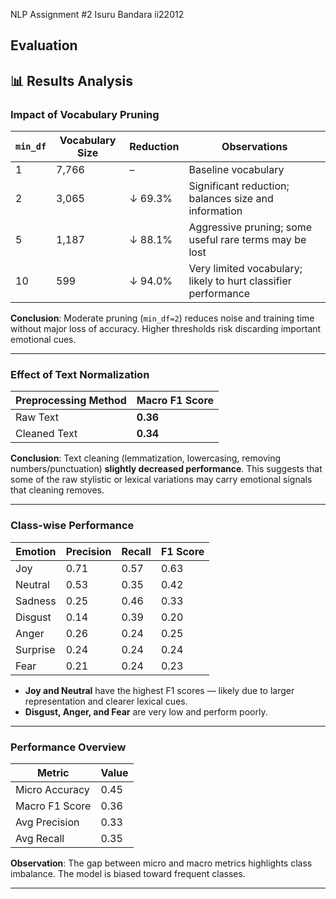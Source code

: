 NLP Assignment #2
Isuru Bandara
ii22012

## Evaluation
[
](https://github.com/isuru18113/nlphomework2/blob/main/confusion_matrix.png)
---
## 📊 Results Analysis

### Impact of Vocabulary Pruning

| `min_df` | Vocabulary Size | Reduction | Observations                                                   |
| -------- | --------------- | --------- | -------------------------------------------------------------- |
| 1        | 7,766           | –         | Baseline vocabulary                                            |
| 2        | 3,065           | ↓ 69.3%   | Significant reduction; balances size and information           |
| 5        | 1,187           | ↓ 88.1%   | Aggressive pruning; some useful rare terms may be lost         |
| 10       | 599             | ↓ 94.0%   | Very limited vocabulary; likely to hurt classifier performance |

**Conclusion**:
Moderate pruning (`min_df=2`) reduces noise and training time without major loss of accuracy. Higher thresholds risk discarding important emotional cues.

---

###  Effect of Text Normalization

| Preprocessing Method | Macro F1 Score |
| -------------------- | -------------- |
| Raw Text             | **0.36**       |
| Cleaned Text         | **0.34**       |

**Conclusion**:
Text cleaning (lemmatization, lowercasing, removing numbers/punctuation) **slightly decreased performance**. This suggests that some of the raw stylistic or lexical variations may carry emotional signals that cleaning removes.

---

### Class-wise Performance

| Emotion  | Precision | Recall | F1 Score |
| -------- | --------- | ------ | -------- |
| Joy      | 0.71      | 0.57   | 0.63     |
| Neutral  | 0.53      | 0.35   | 0.42     |
| Sadness  | 0.25      | 0.46   | 0.33     |
| Disgust  | 0.14      | 0.39   | 0.20     |
| Anger    | 0.26      | 0.24   | 0.25     |
| Surprise | 0.24      | 0.24   | 0.24     |
| Fear     | 0.21      | 0.24   | 0.23     |

* **Joy and Neutral** have the highest F1 scores — likely due to larger representation and clearer lexical cues.
* **Disgust, Anger, and Fear** are very low and perform poorly.

---

### Performance Overview

| Metric         | Value |
| -------------- | ----- |
| Micro Accuracy | 0.45  |
| Macro F1 Score | 0.36  |
| Avg Precision  | 0.33  |
| Avg Recall     | 0.35  |

**Observation**:
The gap between micro and macro metrics highlights class imbalance. The model is biased toward frequent classes.

---
